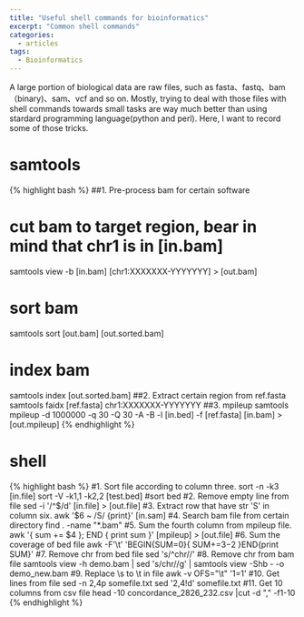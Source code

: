 ```yaml
---
title: "Useful shell commands for bioinformatics"
excerpt: "Common shell commands"
categories:
  - articles
tags:
  - Bioinformatics
---
```


A large portion of biological data are raw files, such as fasta、fastq、bam（binary)、sam、vcf and so on.
Mostly, trying to deal with those files with shell commands towards small tasks are way much better than using stardard programming language(python and perl).
Here, I want to record some of those tricks.

# samtools
{% highlight bash %}
##1. Pre-process bam for certain software
# cut bam to target region, bear in mind that chr1 is in [in.bam] 
samtools view -b [in.bam] [chr1:XXXXXXX-YYYYYYY] > [out.bam]
# sort bam
samtools sort [out.bam] [out.sorted.bam]
# index bam
samtools index [out.sorted.bam]
##2. Extract certain region from ref.fasta
samtools faidx [ref.fasta] chr1:XXXXXXX-YYYYYYY
##3. mpileup
samtools mpileup -d 1000000 -q 30 -Q 30 -A -B -l [in.bed] -f [ref.fasta] [in.bam] > [out.mpileup]
{% endhighlight %}

# shell
{% highlight bash %}
#1. Sort file according to column three.
sort -n -k3 [in.file]
sort -V -k1,1 -k2,2 [test.bed] #sort bed
#2. Remove empty line from file
sed -i '/^$/d' [in.file] > [out.file]
#3. Extract row that have str 'S' in  column six.
awk '$6 ~ /S/ {print}' [in.sam]
#4. Search bam file from certain directory
find . -name "\*.bam"
#5. Sum the fourth column from mpileup file.
awk '{ sum += $4 }; END { print sum }' [mpileup] > [out.file]
#6. Sum the coverage of bed file
awk -F'\t' 'BEGIN{SUM=0}{ SUM+=$3-$2 }END{print SUM}'
#7. Remove chr from bed file
sed 's/^chr//'
#8. Remove chr from bam file
samtools view -h demo.bam | sed 's/chr//g' | samtools view -Shb - -o demo_new.bam
#9. Replace \s to \t in file
awk -v OFS="\t" '$1=$1'
#10. Get lines from file
sed -n 2,4p somefile.txt
sed '2,4!d' somefile.txt
#11. Get 10 columns from csv file
head -10 concordance_2826_232.csv |cut -d "," -f1-10
{% endhighlight %}

